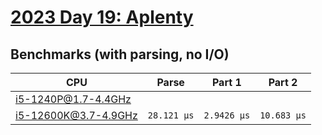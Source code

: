 # [2023 Day 19: Aplenty](https://adventofcode.com/2023/day/19)

## Benchmarks (with parsing, no I/O)

| CPU                  | Parse       | Part 1      | Part 2      |
| -------------------- | ----------- | ----------- | ----------- |
| i5-1240P@1.7-4.4GHz  |             |             |             |
| i5-12600K@3.7-4.9GHz | `28.121 µs` | `2.9426 µs` | `10.683 µs` |
